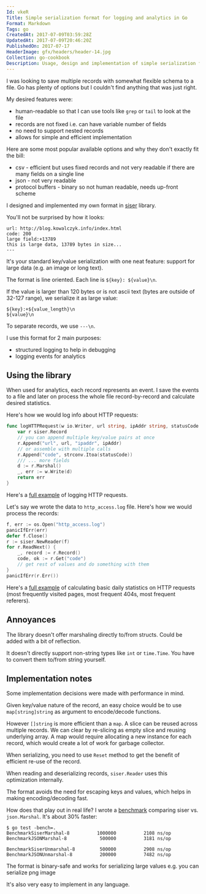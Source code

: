 ```yaml
---
Id: vkeR
Title: Simple serialization format for logging and analytics in Go
Format: Markdown
Tags: go
CreatedAt: 2017-07-09T03:59:28Z
UpdatedAt: 2017-07-09T20:46:20Z
PublishedOn: 2017-07-17
HeaderImage: gfx/headers/header-14.jpg
Collection: go-cookbook
Description: Usage, design and implementation of simple serialization format for logging and analytics in Go.
---
```


I was looking to save multiple records with somewhat flexible schema to a file. Go has plenty of options but I couldn't find anything that was just right.

My desired features were:
* human-readable so that I can use tools like `grep` or `tail` to look at the file
* records are not fixed i.e. can have variable number of fields
* no need to support nested records
* allows for simple and efficient implementation

Here are some most popular available options and why they don't exactly fit the bill:
* csv - efficient but uses fixed records and not very readable if there are many fields on a single line
* json - not very readable
* protocol buffers - binary so not human readable, needs up-front scheme

I designed and implemented my own format in [siser](https://github.com/kjk/siser) library.

You'll not be surprised by how it looks:

```
url: http://blog.kowalczyk.info/index.html
code: 200
large field:+13789
this is large data, 13789 bytes in size...
---
```

It's your standard key/value serialization with one neat feature: support for large data (e.g. an image or long text).

The format is line oriented. Each line is `${key}: ${value}\n`.

If the value is larger than 120 bytes or is not ascii text (bytes are outside of 32-127 range), we serialize it as large value:
```
${key}:+${value_length}\n
${value}\n
```

To separate records, we use `---\n`.

I use this format for 2 main purposes:
* structured logging to help in debugging
* logging events for analytics

## Using the library

When used for analytics, each record represents an event. I save the events to a file and later on process the whole file record-by-record and calculate desired statistics.

Here's how we would log info about HTTP requests:
```go
func logHTTPRequest(w io.Writer, url string, ipAddr string, statusCode int) error {
	var r siser.Record
	// you can append multiple key/value pairs at once
	r.Append("url", url, "ipaddr", ipAddr)
	// or assemble with multiple calls
	r.Append("code", strconv.Itoa(statusCode))
	/// ... more fields
	d := r.Marshal()
	_, err := w.Write(d)
	return err
}
```

Here's a [full example](https://github.com/kjk/blog/blob/b18317d3dbde1d21745aaea615d952f2c2e158c8/visitor_analytics.go#L309) of logging HTTP requests.

Let's say we wrote the data to `http_access.log` file. Here's how we would process the records:
```go
f, err := os.Open("http_access.log")
panicIfErr(err)
defer f.Close()
r := siser.NewReader(f)
for r.ReadNext() {
	_, record := r.Record()
	code, ok := r.Get("code")
	// get rest of values and do something with them
}
panicIfErr(r.Err())
```

Here's a [full example](https://github.com/kjk/blog/blob/b18317d3dbde1d21745aaea615d952f2c2e158c8/visitor_analytics.go#L108) of calculating basic daily statistics on HTTP requests (most frequently visited pages, most frequent 404s, most frequent referers).

## Annoyances

The library doesn't offer marshaling directly to/from structs. Could be added with a bit of reflection.

It doesn't directly support non-string types like `int` or `time.Time`. You have to convert them to/from string yourself.

## Implementation notes

Some implementation decisions were made with performance in mind.

Given key/value nature of the record, an easy choice would be to use `map[string]string` as argument to encode/decode functions.

However `[]string` is more efficient than a `map`. A slice can be reused across multiple records. We can clear by re-slicing as empty slice and reusing underlying array. A map would require allocating a new instance for each record, which would create a lot of work for garbage collector.

When serializing, you need to use `Reset` method to get the benefit of efficient re-use of the record.

When reading and deserializing records, `siser.Reader` uses this optimization internally.

The format avoids the need for escaping keys and values, which helps in making encoding/decoding fast.

How does that play out in real life? I wrote a [benchmark](https://github.com/kjk/siser/blob/6ffab5b5c5f0fa60f5f4b203a776af7930d2850b/serialize_test.go#L171) comparing siser vs. `json.Marshal`. It's about 30% faster:
```
$ go test -bench=.
BenchmarkSiserMarshal-8     	 1000000	      2108 ns/op
BenchmarkJSONMarshal-8      	  500000	      3181 ns/op

BenchmarkSiserUnmarshal-8   	  500000	      2908 ns/op
BenchmarkJSONUnmarshal-8    	  200000	      7482 ns/op
```

The format is binary-safe and works for serializing large values e.g. you can serialize png image

It's also very easy to implement in any language.
